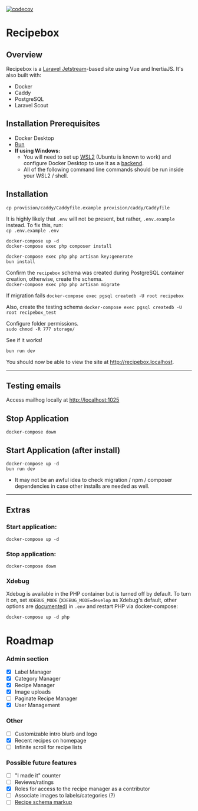 [![codecov](https://codecov.io/gh/IronSinew/recipebox/graph/badge.svg?token=IJC5HGMP0W)](https://codecov.io/gh/IronSinew/recipebox)
# Recipebox

## Overview
Recipebox is a [Laravel Jetstream](https://jetstream.laravel.com)-based site using Vue and InertiaJS. It's also built with:
- Docker
- Caddy
- PostgreSQL
- Laravel Scout

## Installation Prerequisites
- Docker Desktop
- [Bun](https://bun.sh)
- **If using Windows:**
    - You will need to set up [WSL2](https://docs.microsoft.com/en-us/windows/wsl/install) (Ubuntu is known to work) and configure Docker Desktop to use it as a [backend](https://docs.docker.com/desktop/windows/wsl/).
    - All of the following command line commands should be run inside your WSL2 / shell.

## Installation
`cp provision/caddy/Caddyfile.example provision/caddy/Caddyfile`

It is highly likely that `.env` will not be present, but rather, `.env.example` instead. To fix this, run:  
`cp .env.example .env`  

`docker-compose up -d`  
`docker-compose exec php composer install` 

`docker-compose exec php php artisan key:generate`  
`bun install`

Confirm the `recipebox` schema was created during PostgreSQL container creation, otherwise, create the schema.  
`docker-compose exec php php artisan migrate` 

If migration fails 
`docker-compose exec pgsql createdb -U root recipebox`  

Also, create the testing schema
`docker-compose exec pgsql createdb -U root recipebox_test`

Configure folder permissions.  
`sudo chmod -R 777 storage/` 

See if it works!

`bun run dev`

You should now be able to view the site at <http://recipebox.localhost>.

---

## Testing emails
Access mailhog locally at <http://localhost:1025>

## Stop Application
`docker-compose down`

## Start Application (after install)
`docker-compose up -d`  
`bun run dev`
- It may not be an awful idea to check migration / npm / composer dependencies in case other installs are needed as well.

---

## Extras

### Start application:
`docker-compose up -d`

### Stop application:
`docker-compose down`

### Xdebug

Xdebug is available in the PHP container but is turned off by default. To turn it on, set `XDEBUG_MODE` (`XDEBUG_MODE=develop` as Xdebug's default, other options are [documented](https://xdebug.org/docs/all_settings#mode)) in `.env` and restart PHP via docker-compose:

```
docker-compose up -d php
```

# Roadmap
### Admin section
- [x] Label Manager
- [x] Category Manager
- [x] Recipe Manager
- [x] Image uploads
- [ ] Paginate Recipe Manager
- [x] User Management
### Other
- [ ] Customizable intro blurb and logo
- [x] Recent recipes on homepage
- [ ] Infinite scroll for recipe lists
### Possible future features
- [ ] "I made it" counter
- [ ] Reviews/ratings
- [x] Roles for access to the recipe manager as a contributor
- [ ] Associate images to labels/categories (?)
- [ ] [Recipe schema markup](https://developers.google.com/search/docs/appearance/structured-data/recipe)
